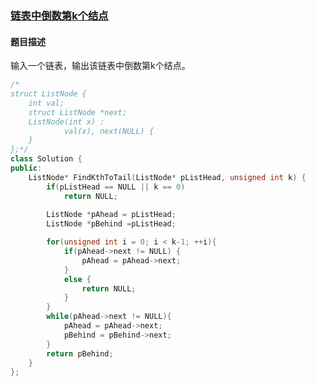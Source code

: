 ### [链表中倒数第k个结点](https://www.nowcoder.com/practice/529d3ae5a407492994ad2a246518148a?tpId=13&tqId=11167&tPage=1&rp=1&ru=%2Fta%2Fcoding-interviews&qru=%2Fta%2Fcoding-interviews%2Fquestion-ranking)
#### 题目描述
输入一个链表，输出该链表中倒数第k个结点。
```c++
/*
struct ListNode {
	int val;
	struct ListNode *next;
	ListNode(int x) :
			val(x), next(NULL) {
	}
};*/
class Solution {
public:
    ListNode* FindKthToTail(ListNode* pListHead, unsigned int k) {
        if(pListHead == NULL || k == 0)
            return NULL;
        
    	ListNode *pAhead = pListHead;
        ListNode *pBehind =pListHead;

        for(unsigned int i = 0; i < k-1; ++i){
            if(pAhead->next != NULL) {
                pAhead = pAhead->next;
            }
            else {
                return NULL;
            }
        }
        while(pAhead->next != NULL){
            pAhead = pAhead->next;
            pBehind = pBehind->next;
        }
        return pBehind;
    }
};
```